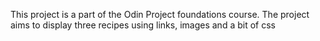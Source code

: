 This project is a part of the Odin Project foundations course. The project
aims to display three recipes using links, images and a bit of css

